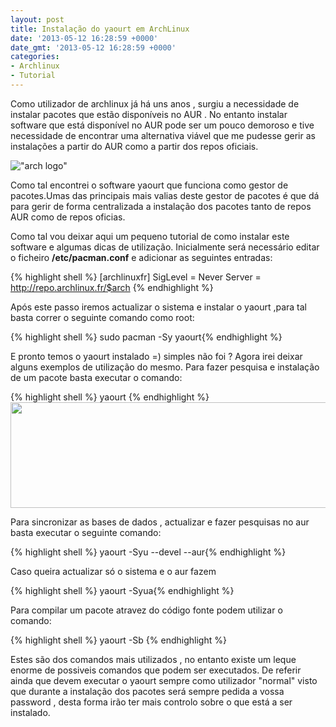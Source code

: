 ```yaml
---
layout: post
title: Instalação do yaourt em ArchLinux
date: '2013-05-12 16:28:59 +0000'
date_gmt: '2013-05-12 16:28:59 +0000'
categories:
- Archlinux
- Tutorial
---
```




Como utilizador de archlinux já há uns anos , surgiu a necessidade de instalar pacotes que estão disponíveis no AUR . No entanto instalar software que está disponível no AUR pode ser um pouco demoroso e tive necessidade de encontrar uma alternativa viável que me pudesse gerir as instalações a partir do AUR como a partir dos repos oficiais.

!["arch logo"](https://www.archlinux.org/static/logos/archlinux-logo-dark-90dpi.ebdee92a15b3.png)

Como tal encontrei o software yaourt que funciona como gestor de pacotes.Umas das principais mais valias deste gestor de pacotes é que dá para gerir de forma centralizada a instalação dos pacotes tanto de repos AUR como de repos oficias.

Como tal vou deixar aqui um pequeno tutorial de como instalar este software e algumas dicas de utilização. Inicialmente será necessário editar o ficheiro **/etc/pacman.conf** e adicionar as seguintes entradas:

{% highlight shell %}
[archlinuxfr]
  SigLevel = Never
  Server = http://repo.archlinux.fr/$arch
{% endhighlight %}

Após este passo iremos actualizar o sistema e instalar o yaourt ,para tal basta correr o seguinte comando como root:

{% highlight shell %} sudo pacman -Sy yaourt{% endhighlight %}

E pronto temos o yaourt instalado =) simples não foi ?
Agora irei deixar alguns exemplos de utilização do mesmo. Para fazer pesquisa e instalação de um pacote basta executar o comando:

{% highlight shell %} yaourt <pesquisa>{% endhighlight %}
<img class="aligncenter" alt="" src="http://archlinux.fr/wp-content/uploads/2007/06/yaourt_2.png" width="686" height="169" />

Para sincronizar as bases de dados , actualizar e fazer pesquisas no aur basta executar o seguinte comando:

{% highlight shell %} yaourt -Syu --devel --aur{% endhighlight %}

Caso queira actualizar só o sistema e o aur fazem

{% highlight shell %} yaourt -Syua{% endhighlight %}

Para compilar um pacote atravez do código fonte podem utilizar o comando:

{% highlight shell %} yaourt -Sb <pacote> {% endhighlight %}

Estes são dos comandos mais utilizados , no entanto existe um leque enorme de possiveis comandos que podem ser executados. De referir ainda que devem executar o yaourt sempre como utilizador "normal" visto que durante a instalação dos pacotes será sempre pedida a vossa password , desta forma irão ter mais controlo sobre o que está a ser instalado.